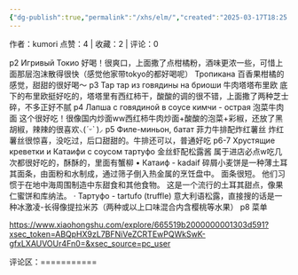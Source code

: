 ```yaml
---
{"dg-publish":true,"permalink":"/xhs/elm/","created":"2025-03-17T18:25:13.348+08:00","updated":"2025-03-17T20:47:40.341+08:00"}
---
```


作者：kumori
点赞：4   |   收藏：2   |   评论：0

p2 Игривый Токио 好喝！很爽口，上面撒了点柑橘粉，酒味更浓一些，可惜上面那层泡沫散得很快（感觉他家带tokyo的都好喝呢）
Тропикана 百香果柑橘的感觉，甜甜的很好喝～
p3 Тар тар из говядины на бриоши 牛肉塔塔布里欧 底下的布里欧挺好吃的，塔塔里有西红柿干，酸酸的调的很不错，上面撒了两种芝士碎，不多正好不腻
p4 Лапша с говядиной в соусе кимчи - острая 泡菜牛肉面 这个很好吃！很像国内炒面ww西红柿牛肉炒面+酸酸的泡菜+彩椒，还放了黑胡椒，辣辣的很喜欢⸜(*ˊᵕˋ* )⸝‬
p5 Филе-миньон, батат 菲力牛排配炸红薯丝 炸红薯丝很惊喜，没吃过，后口甜甜的。牛排还可以，普通好吃
p6-7 Хрустящие креветки и Катаифи с соусом тартуфо 金丝虾配松露酱 属于进店必点w吃几次都很好吃的，酥酥的，里面有蟹柳
• Катаиф - kadaif 碎屑小麦饼是一种薄土耳其面条，由面粉和水制成，通过筛子倒入热金属的烹饪盘中。 面条很短。 他们习惯于在地中海周围制造中东甜食和其他食物。 这是一个流行的土耳其甜点，像果仁蜜饼和库纳法。
· Тартуфо - tartufo (truffle) 意大利语松露，直接搜的话是一种冰激凌-长得像提拉米苏（两种或以上口味混合内含樱桃等水果）
p8 菜单

https://www.xiaohongshu.com/explore/665519b2000000001303d591?xsec_token=ABQpHX9zL7BFNiVeZCRTEwPQWkSwK-gfxLXAUVOUr4Fn0=&xsec_source=pc_user

评论区：===========

